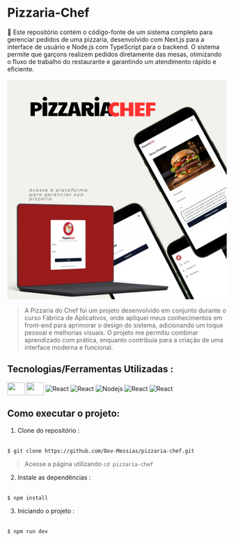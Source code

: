 # Pizzaria-Chef
 🚀 Este repositório contém o código-fonte de um sistema completo para gerenciar pedidos de uma pizzaria, desenvolvido com Next.js para a interface de usuário e Node.js com TypeScript para o backend. O sistema permite que garçons realizem pedidos diretamente das mesas, otimizando o fluxo de trabalho do restaurante e garantindo um atendimento rápido e eficiente.<br><br>
<img src="./src/assets/imgred.png" alt="Nodejs">

> A Pizzaria do Chef foi um projeto desenvolvido em conjunto durante o curso Fábrica de Aplicativos, onde apliquei meus conhecimentos em front-end para aprimorar o design do sistema, adicionando um toque pessoal e melhorias visuais. O projeto me permitiu combinar aprendizado com prática, enquanto contribuía para a criação de uma interface moderna e funcional.

 ## Tecnologias/Ferramentas Utilizadas :

 <div style="display: inline_block" >
    <img align="center" alt="" height="30" width="40" src="https://cdn.jsdelivr.net/gh/devicons/devicon@latest/icons/vscode/vscode-original.svg" />
    <img align="center" alt="" height="30" width="40" src="https://cdn.jsdelivr.net/gh/devicons/devicon@latest/icons/typescript/typescript-original.svg" />
    <img  align="center" alt="React" height="30" width="40" src="https://cdn.jsdelivr.net/gh/devicons/devicon@latest/icons/nextjs/nextjs-original.svg" />
    <img align="center" alt="React" height="30" width="40" src="https://cdn.jsdelivr.net/gh/devicons/devicon@latest/icons/vercel/vercel-original.svg" />
    <img align="center" alt="Nodejs" height="30" width="40"  src="https://cdn.jsdelivr.net/gh/devicons/devicon@latest/icons/github/github-original.svg" />
    <img align="center" alt="React" height="30" width="40" src="https://cdn.jsdelivr.net/gh/devicons/devicon@latest/icons/git/git-original.svg" />
    <img align="center" alt="React" height="30" width="40" src="https://cdn.jsdelivr.net/gh/devicons/devicon@latest/icons/tailwindcss/tailwindcss-original.svg" />
</div>



## Como executar o projeto:

1. Clone do repositório :

```

$ git clone https://github.com/Dev-Messias/pizzaria-chef.git

```
> Acesse a página utilizando `cd pizzaria-chef`

2. Instale as dependências :

```

$ npm install

```


3. Iniciando o projeto :

```

$ npm run dev

```


 
